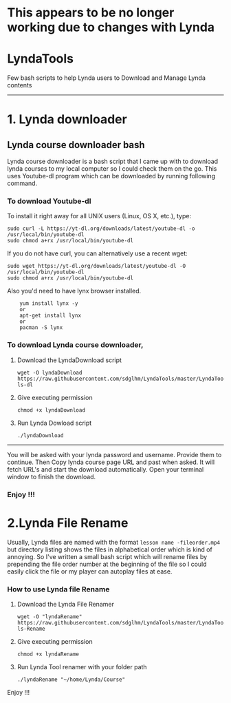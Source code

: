 # This appears to be no longer working due to changes with Lynda






# LyndaTools
Few bash scripts to help Lynda users to Download and Manage Lynda contents

---

# 1. Lynda downloader
## Lynda course downloader bash

Lynda course downloader is a bash script that I came up with to download lynda courses to my local computer so I could check them on the go. This uses Youtube-dl program which can be downloaded by running following command.

### To download Youtube-dl


To install it right away for all UNIX users (Linux, OS X, etc.), type:

    sudo curl -L https://yt-dl.org/downloads/latest/youtube-dl -o /usr/local/bin/youtube-dl
    sudo chmod a+rx /usr/local/bin/youtube-dl

If you do not have curl, you can alternatively use a recent wget:

    sudo wget https://yt-dl.org/downloads/latest/youtube-dl -O /usr/local/bin/youtube-dl
    sudo chmod a+rx /usr/local/bin/youtube-dl

Also you'd need to have lynx browser installed. 
```shell
    yum install lynx -y
    or
    apt-get install lynx
    or
    pacman -S lynx
```

### To download Lynda course downloader,

1. Download the LyndaDownload script  

	`wget -O lyndaDownload https://raw.githubusercontent.com/sdglhm/LyndaTools/master/LyndaTools-dl`
    
2. Give executing permission  

	`chmod +x lyndaDownload`

3. Run Lynda Dowload script  

	`./lyndaDownload `

---
You will be asked with your lynda password and username. Provide them to continue. Then Copy lynda course page URL and past when asked. It will fetch URL's and start the download automatically. Open your terminal window to finish the download.

### Enjoy !!!

# 2.Lynda File Rename

Usually, Lynda files are named with the format `lesson name -fileorder.mp4` but directory listing shows the files in alphabetical order which is kind of annoying. So I've written a small bash script which will rename files by prepending the file order number at the beginning of the file so I could easily click the file or my player can autoplay files at ease.

### How to use Lynda file Rename

1. Download the Lynda File Renamer  

	`wget -O "lyndaRename" https://raw.githubusercontent.com/sdglhm/LyndaTools/master/LyndaTools-Rename`
  
2. Give executing permission  

	`chmod +x lyndaRename`
        
3. Run Lynda Tool renamer with your folder path  

	`./lyndaRename "~/home/Lynda/Course"`
        
Enjoy !!!
